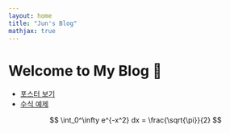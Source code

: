 ```yaml
---
layout: home
title: "Jun's Blog"
mathjax: true
---
```


# Welcome to My Blog 👋

- [포스터 보기](/junresearch.github.io/poster/tb4/)
- [수식 예제](/junresearch.github.io/test-math/)

$$
\int_0^\infty e^{-x^2} dx = \frac{\sqrt{\pi}}{2}
$$

